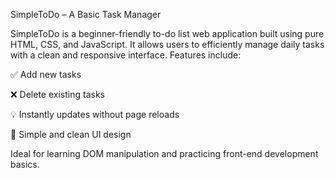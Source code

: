 SimpleToDo – A Basic Task Manager

SimpleToDo is a beginner-friendly to-do list web application built using pure HTML, CSS, and JavaScript. It allows users to efficiently manage daily tasks with a clean and responsive interface.
Features include:

✅ Add new tasks

❌ Delete existing tasks

💡 Instantly updates without page reloads

🎨 Simple and clean UI design

Ideal for learning DOM manipulation and practicing front-end development basics.
